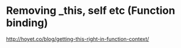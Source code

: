 
# Removing _this, self etc (Function binding)
http://hoyet.co/blog/getting-this-right-in-function-context/
